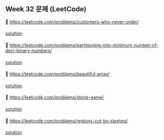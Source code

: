 ## Week 32 문제 (LeetCode)

👀 https://leetcode.com/problems/customers-who-never-order/
####
[solution]()
####

👀 https://leetcode.com/problems/partitioning-into-minimum-number-of-deci-binary-numbers/
####
[solution](https://github.com/KimHunJin/Study-Book/blob/master/algorithm/src/leetcode/LC_1689.java)
####

👀 https://leetcode.com/problems/beautiful-array/
####
[solution]()
####

👀 https://leetcode.com/problems/stone-game/
####
[solution](https://github.com/KimHunJin/Study-Book/blob/master/algorithm/src/leetcode/LC_877.java)
####

👀 https://leetcode.com/problems/regions-cut-by-slashes/
####
[solution](https://github.com/KimHunJin/Study-Book/blob/master/algorithm/src/leetcode/LC_959.java)
####
